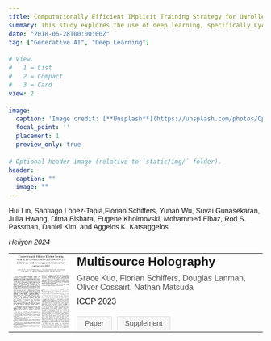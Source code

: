 ```yaml
---
title: Computationally Efficient IMplicit Training Strategy for UNrolled NEtworks (IMUNNE)
summary: This study explores the use of deep learning, specifically CycleGAN, to synthesize angiographic fundus images from conventional color fundus images, aiming to provide a safer alternative to traditional angiographic imaging which carries potential risks.
date: "2018-06-28T00:00:00Z"
tag: ["Generative AI", "Deep Learning"]

# View.
#   1 = List
#   2 = Compact
#   3 = Card
view: 2

image:
  caption: 'Image credit: [**Unsplash**](https://unsplash.com/photos/CpkOjOcXdUY)'
  focal_point: ''
  placement: 1
  preview_only: true
  
# Optional header image (relative to `static/img/` folder).
header:
  caption: ""
  image: ""
---
```

<div style="text-align: left;">
   Hui Lin, Santiago López-Tapia,Florian Schiffers, Yunan Wu, Suvai Gunasekaran, Julia Hwang, Dima Bishara, Eugene Kholmovski, Mohammed Elbaz, Rod S. Passman, Daniel Kim, and Aggelos K. Katsaggelos
</div>

<em>Heliyon 2024</em>



<!DOCTYPE html>
<html lang="en">
<head>
    <meta charset="UTF-8">
    <meta name="viewport" content="width=device-width, initial-scale=1.0">
    <title>Paper Display</title>
    <style>
        body {
            font-family: Arial, sans-serif;
            margin: 20px;
        }
        .paper-container table {
            width: 100%;
            border-spacing: 20px;
        }
        .paper-image img {
            width: 250px;
            height: auto;
        }
        .paper-title {
            font-size: 24px;
            font-weight: bold;
            margin-bottom: 10px;
        }
        .paper-authors {
            font-size: 16px;
            margin-bottom: 10px;
            color: #555;
        }
        .paper-conference {
            font-size: 16px;
            margin-bottom: 20px;
        }
        .paper-links {
            display: flex;
            gap: 10px;
        }
        .paper-links a {
            display: inline-block;
            padding: 5px 15px;
            text-decoration: none;
            color: #555;
            background-color: #f7f7f7;
            border: 1px solid #ddd;
            font-size: 14px;
            border-radius: 2px;
        }
        .paper-links a:hover {
            background-color: #eaeaea;
        }
        .text {
            vertical-align: top;
        }
    </style>
</head>
<body>

<div class="paper-container">
    <table>
        <tr>
            <td class="paper-image">
              <a href="paper.pdf">
                <img src="paper_thumbnail.png" alt="Paper Thumbnail" width="200px">
            </td>
            <td class="text">
                <div class="paper-title">Multisource Holography</div>
                <div class="paper-authors">
                    Grace Kuo, Florian Schiffers, Douglas Lanman, Oliver Cossairt, Nathan Matsuda
                </div>
                <div class="paper-conference">
                    ICCP 2023
                </div>
                <div class="paper-links">
                    <a href="paper.pdf">Paper</a>
                    <a href="supplement.pdf">Supplement</a>
                    <!-- <a href="#">Bibtex</a>
                    <a href="#">Code (soon)</a> -->
                </div>
            </td>
        </tr>
    </table>
</div>
</body>
</html>
<br>
